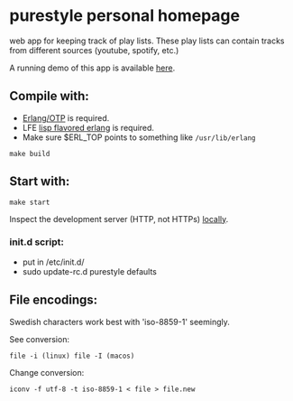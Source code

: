 # purestyle personal homepage

web app for keeping track of play lists.
These play lists can contain tracks from different
sources (youtube, spotify, etc.)

A running demo of this app is available [here](https://www.purestyle.se).

## Compile with:

* [Erlang/OTP](http://www.erlang.org) is required.
* LFE [lisp flavored erlang](http://lfe.io) is required.
* Make sure $ERL_TOP points to something like ```/usr/lib/erlang```

```
make build
```

## Start with:

```
make start
```

Inspect the development server (HTTP, not HTTPs)
[locally](http://localhost:8000).

### init.d script:

* put in /etc/init.d/
* sudo update-rc.d purestyle defaults

## File encodings:

Swedish characters work best with 'iso-8859-1' seemingly.

See conversion:

`file -i (linux) file -I (macos)`

Change conversion:

`iconv -f utf-8 -t iso-8859-1 < file > file.new`
